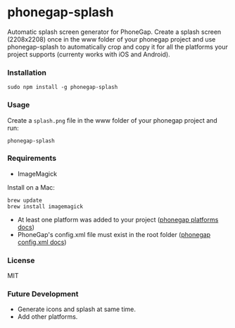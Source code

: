 # phonegap-splash

Automatic splash screen generator for PhoneGap. Create a splash screen (2208x2208) once in the www folder of your phonegap project and use phonegap-splash to automatically crop and copy it for all the platforms your project supports (currenty works with iOS and Android).

### Installation

    sudo npm install -g phonegap-splash

### Usage

Create a ```splash.png``` file in the www folder of your phonegap project and run:

    phonegap-splash

### Requirements

- ImageMagick

Install on a Mac:

    brew update
    brew install imagemagick

- At least one platform was added to your project ([phonegap platforms docs](http://phonegap.apache.org/docs/en/3.4.0/guide_platforms_index.md.html#Platform%20Guides))
- PhoneGap's config.xml file must exist in the root folder ([phonegap config.xml docs](http://phonegap.apache.org/docs/en/3.4.0/config_ref_index.md.html#The%20config.xml%20File))

### License

MIT

### Future Development

- Generate icons and splash at same time.
- Add other platforms.
